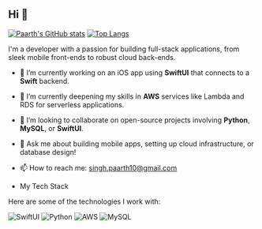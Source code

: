## Hi  👋
[![Paarth's GitHub stats](https://github-readme-stats.vercel.app/api?username=Paarth2006&show_icons=true&theme=radical)](https://github.com/anuraghazra/github-readme-stats)
[![Top Langs](https://github-readme-stats.vercel.app/api/top-langs/?username=Paarth2006&layout=compact)](https://github.com/anuraghazra/github-readme-stats)

I'm a developer with a passion for building full-stack applications, from sleek mobile front-ends to robust cloud back-ends.

- 🔭 I’m currently working on an iOS app using **SwiftUI** that connects to a **Swift** backend.
- 🌱 I’m currently deepening my skills in **AWS** services like Lambda and RDS for serverless applications.
- 👯 I’m looking to collaborate on open-source projects involving **Python**, **MySQL**, or **SwiftUI**.
- 💬 Ask me about building mobile apps, setting up cloud infrastructure, or database design!
- 📫 How to reach me: singh.paarth10@gmail.com

- My Tech Stack

Here are some of the technologies I work with:

![SwiftUI](https://img.shields.io/badge/SwiftUI-F05138?style=for-the-badge&logo=Swift&logoColor=white)
![Python](https://img.shields.io/badge/Python-3776AB?style=for-the-badge&logo=python&logoColor=white)
![AWS](https://img.shields.io/badge/AWS-232F3E?style=for-the-badge&logo=amazon-aws&logoColor=white)
![MySQL](https://img.shields.io/badge/MySQL-4479A1?style=for-the-badge&logo=mysql&logoColor=white)
<!--
**Paarth2006/Paarth2006** is a ✨ _special_ ✨ repository because its `README.md` (this file) appears on your GitHub profile.

Hi  👋


